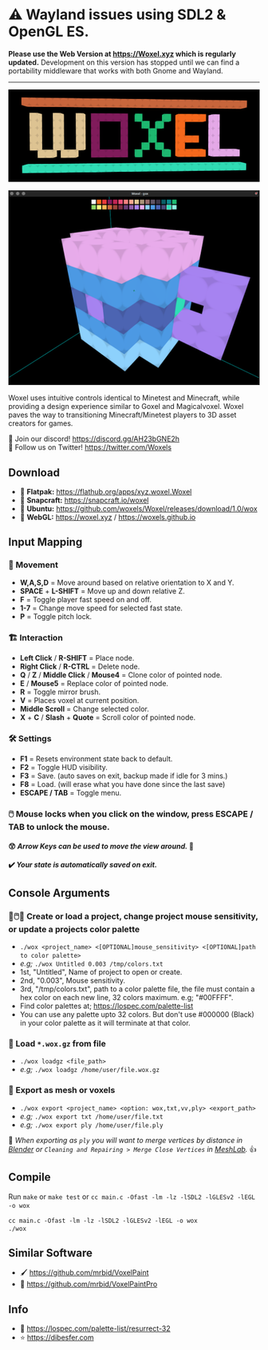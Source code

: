# ⚠️ Wayland issues using SDL2 & OpenGL ES.
**Please use the Web Version at https://Woxel.xyz which is regularly updated.** Development on this version has stopped until we can find a portability middleware that works with both Gnome and Wayland.

---

![woxel header](https://raw.githubusercontent.com/woxels/woxels.github.io/main/woxelbanner.png)

![screenshot](https://raw.githubusercontent.com/woxels/woxels.github.io/main/Screenshot_2023-09-02_07-06-18.png)

Woxel uses intuitive controls identical to Minetest and Minecraft, while providing a design experience similar to Goxel and Magicalvoxel. Woxel paves the way to transitioning Minecraft/Minetest players to 3D asset creators for games.

💬 Join our discord! https://discord.gg/AH23bGNE2h<br>
📱 Follow us on Twitter! https://twitter.com/Woxels

## Download
* 🔗 **Flatpak:** https://flathub.org/apps/xyz.woxel.Woxel
* 🔗 **Snapcraft:** https://snapcraft.io/woxel
* 🔗 **Ubuntu:** https://github.com/woxels/Woxel/releases/download/1.0/wox
* 🔗 **WebGL:** https://woxel.xyz / https://woxels.github.io

## Input Mapping

### 🏃 Movement
* **W,A,S,D** = Move around based on relative orientation to X and Y.
* **SPACE** + **L-SHIFT** = Move up and down relative Z.
* **F** = Toggle player fast speed on and off.
* **1-7** = Change move speed for selected fast state.
* **P** = Toggle pitch lock.

### 🏗️ Interaction
* **Left Click** / **R-SHIFT** = Place node.
* **Right Click** / **R-CTRL** = Delete node.
* **Q** / **Z** / **Middle Click** / **Mouse4** = Clone color of pointed node.
* **E** / **Mouse5** = Replace color of pointed node.
* **R** = Toggle mirror brush.
* **V** = Places voxel at current position.
* **Middle Scroll** = Change selected color.
* **X** + **C** / **Slash** + **Quote** = Scroll color of pointed node.

### 🛠️ Settings
* **F1** = Resets environment state back to default.
* **F2** = Toggle HUD visibility.
* **F3** = Save. (auto saves on exit, backup made if idle for 3 mins.)
* **F8** = Load. (will erase what you have done since the last save)
* **ESCAPE / TAB** = Toggle menu.

### 🖱️ Mouse locks when you click on the window, press ESCAPE / TAB to unlock the mouse.
  
#### 😲 *Arrow Keys can be used to move the view around.* 🤯

#### ✔️ *Your state is automatically saved on exit.*

## Console Arguments
### 📂🖱️🎨 Create or load a project, change project mouse sensitivity, or update a projects color palette
* `./wox <project_name> <[OPTIONAL]mouse_sensitivity> <[OPTIONAL]path to color palette>`
* *e.g;* `./wox Untitled 0.003 /tmp/colors.txt`
* 1st, "Untitled", Name of project to open or create.
* 2nd, "0.003", Mouse sensitivity.
* 3rd, "/tmp/colors.txt", path to a color palette file, the file must contain a hex color on each new line, 32 colors maximum. e.g; "#00FFFF".
* Find color palettes at; https://lospec.com/palette-list
* You can use any palette upto 32 colors. But don't use #000000 (Black) in your color palette as it will terminate at that color.

### 📂 Load `*.wox.gz` from file
* `./wox loadgz <file_path>`
* *e.g;* `./wox loadgz /home/user/file.wox.gz`

### 📂 Export as mesh or voxels
* `./wox export <project_name> <option: wox,txt,vv,ply> <export_path>`
* *e.g;* `./wox export txt /home/user/file.txt`
* *e.g;* `./wox export ply /home/user/file.ply`

🤔 *When exporting as `ply` you will want to merge vertices by distance in [Blender](https://www.blender.org/)
or `Cleaning and Repairing > Merge Close Vertices` in [MeshLab](https://www.meshlab.net/).* 👍

## Compile
Run `make` or `make test` or `cc main.c -Ofast -lm -lz -lSDL2 -lGLESv2 -lEGL -o wox`
```
cc main.c -Ofast -lm -lz -lSDL2 -lGLESv2 -lEGL -o wox
./wox
```

## Similar Software
* 🖌️ https://github.com/mrbid/VoxelPaint
* 💼 https://github.com/mrbid/VoxelPaintPro

## Info
* 🎨 https://lospec.com/palette-list/resurrect-32
* ⭐ https://dibesfer.com 
